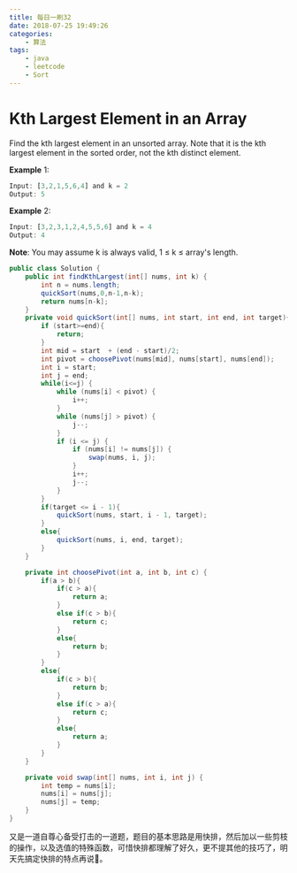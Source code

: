 ```yaml
---
title: 每日一刷32
date: 2018-07-25 19:49:26
categories: 
    - 算法
tags:
    - java
    - leetcode
    - Sort
---
```

# Kth Largest Element in an Array

Find the kth largest element in an unsorted array. Note that it is the kth largest element in the sorted order, not the kth distinct element.

**Example** 1:
```js
Input: [3,2,1,5,6,4] and k = 2
Output: 5
```

**Example** 2:

```js
Input: [3,2,3,1,2,4,5,5,6] and k = 4
Output: 4
```

**Note**:
You may assume k is always valid, 1 ≤ k ≤ array's length.

```java
public class Solution {
    public int findKthLargest(int[] nums, int k) {
        int n = nums.length;
        quickSort(nums,0,n-1,n-k);
        return nums[n-k];
    }
    private void quickSort(int[] nums, int start, int end, int target){
        if (start>=end){
            return;
        }
        int mid = start  + (end - start)/2;
        int pivot = choosePivot(nums[mid], nums[start], nums[end]);
        int i = start;
        int j = end;
        while(i<=j) {
            while (nums[i] < pivot) {
                i++;
            }
            while (nums[j] > pivot) {
                j--;
            }
            if (i <= j) {
                if (nums[i] != nums[j]) {
                    swap(nums, i, j);
                }
                i++;
                j--;
            }
        }
        if(target <= i - 1){
            quickSort(nums, start, i - 1, target);
        }
        else{
            quickSort(nums, i, end, target);
        }
    }

    private int choosePivot(int a, int b, int c) {
        if(a > b){
            if(c > a){
                return a;
            }
            else if(c > b){
                return c;
            }
            else{
                return b;
            }
        }
        else{
            if(c > b){
                return b;
            }
            else if(c > a){
                return c;
            }
            else{
                return a;
            }
        }
    }

    private void swap(int[] nums, int i, int j) {
        int temp = nums[i];
        nums[i] = nums[j];
        nums[j] = temp;
    }
}
```

又是一道自尊心备受打击的一道题，题目的基本思路是用快排，然后加以一些剪枝的操作，以及选值的特殊函数，可惜快排都理解了好久，更不提其他的技巧了，明天先搞定快排的特点再说。
